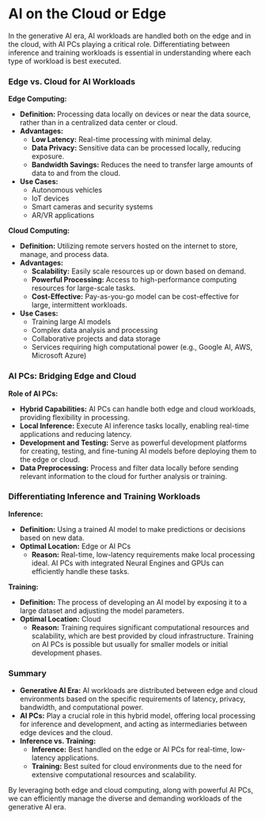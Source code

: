 # AI on the Cloud or Edge

In the generative AI era, AI workloads are handled both on the edge and in the cloud, with AI PCs playing a critical role. Differentiating between inference and training workloads is essential in understanding where each type of workload is best executed.

### Edge vs. Cloud for AI Workloads

**Edge Computing:**
- **Definition:** Processing data locally on devices or near the data source, rather than in a centralized data center or cloud.
- **Advantages:**
  - **Low Latency:** Real-time processing with minimal delay.
  - **Data Privacy:** Sensitive data can be processed locally, reducing exposure.
  - **Bandwidth Savings:** Reduces the need to transfer large amounts of data to and from the cloud.
- **Use Cases:**
  - Autonomous vehicles
  - IoT devices
  - Smart cameras and security systems
  - AR/VR applications

**Cloud Computing:**
- **Definition:** Utilizing remote servers hosted on the internet to store, manage, and process data.
- **Advantages:**
  - **Scalability:** Easily scale resources up or down based on demand.
  - **Powerful Processing:** Access to high-performance computing resources for large-scale tasks.
  - **Cost-Effective:** Pay-as-you-go model can be cost-effective for large, intermittent workloads.
- **Use Cases:**
  - Training large AI models
  - Complex data analysis and processing
  - Collaborative projects and data storage
  - Services requiring high computational power (e.g., Google AI, AWS, Microsoft Azure)

### AI PCs: Bridging Edge and Cloud

**Role of AI PCs:**
- **Hybrid Capabilities:** AI PCs can handle both edge and cloud workloads, providing flexibility in processing.
- **Local Inference:** Execute AI inference tasks locally, enabling real-time applications and reducing latency.
- **Development and Testing:** Serve as powerful development platforms for creating, testing, and fine-tuning AI models before deploying them to the edge or cloud.
- **Data Preprocessing:** Process and filter data locally before sending relevant information to the cloud for further analysis or training.

### Differentiating Inference and Training Workloads

**Inference:**
- **Definition:** Using a trained AI model to make predictions or decisions based on new data.
- **Optimal Location:** Edge or AI PCs
  - **Reason:** Real-time, low-latency requirements make local processing ideal. AI PCs with integrated Neural Engines and GPUs can efficiently handle these tasks.

**Training:**
- **Definition:** The process of developing an AI model by exposing it to a large dataset and adjusting the model parameters.
- **Optimal Location:** Cloud
  - **Reason:** Training requires significant computational resources and scalability, which are best provided by cloud infrastructure. Training on AI PCs is possible but usually for smaller models or initial development phases.

### Summary

- **Generative AI Era:** AI workloads are distributed between edge and cloud environments based on the specific requirements of latency, privacy, bandwidth, and computational power.
- **AI PCs:** Play a crucial role in this hybrid model, offering local processing for inference and development, and acting as intermediaries between edge devices and the cloud.
- **Inference vs. Training:**
  - **Inference:** Best handled on the edge or AI PCs for real-time, low-latency applications.
  - **Training:** Best suited for cloud environments due to the need for extensive computational resources and scalability.

By leveraging both edge and cloud computing, along with powerful AI PCs, we can efficiently manage the diverse and demanding workloads of the generative AI era.